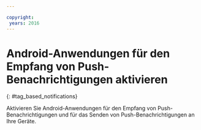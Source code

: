 ```yaml
---

copyright:
 years: 2016
---
```



# Android-Anwendungen für den Empfang von Push-Benachrichtigungen aktivieren
{: #tag_based_notifications}



Aktivieren Sie Android-Anwendungen für den Empfang von Push-Benachrichtigungen und für das Senden von Push-Benachrichtigungen an Ihre Geräte.
